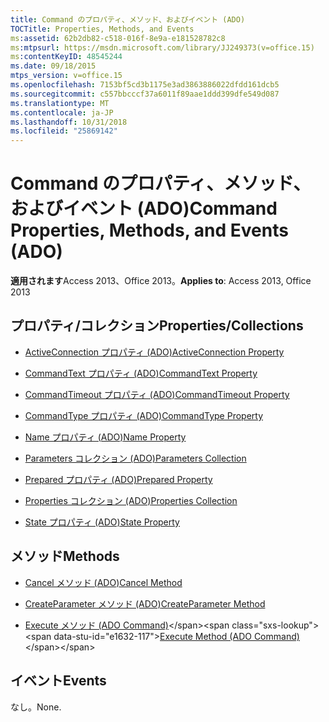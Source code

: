 ```yaml
---
title: Command のプロパティ、メソッド、およびイベント (ADO)
TOCTitle: Properties, Methods, and Events
ms:assetid: 62b2db82-c518-016f-8e9a-e181528782c8
ms:mtpsurl: https://msdn.microsoft.com/library/JJ249373(v=office.15)
ms:contentKeyID: 48545244
ms.date: 09/18/2015
mtps_version: v=office.15
ms.openlocfilehash: 7153bf5cd3b1175e3ad3863886022dfdd161dcb5
ms.sourcegitcommit: c557bbcccf37a6011f89aae1ddd399dfe549d087
ms.translationtype: MT
ms.contentlocale: ja-JP
ms.lasthandoff: 10/31/2018
ms.locfileid: "25869142"
---
```

# <a name="command-properties-methods-and-events-ado"></a><span data-ttu-id="e1632-102">Command のプロパティ、メソッド、およびイベント (ADO)</span><span class="sxs-lookup"><span data-stu-id="e1632-102">Command Properties, Methods, and Events (ADO)</span></span>


<span data-ttu-id="e1632-103">**適用されます**Access 2013、Office 2013。</span><span class="sxs-lookup"><span data-stu-id="e1632-103">**Applies to**: Access 2013, Office 2013</span></span>

## <a name="propertiescollections"></a><span data-ttu-id="e1632-104">プロパティ/コレクション</span><span class="sxs-lookup"><span data-stu-id="e1632-104">Properties/Collections</span></span>

- [<span data-ttu-id="e1632-105">ActiveConnection プロパティ (ADO)</span><span class="sxs-lookup"><span data-stu-id="e1632-105">ActiveConnection Property</span></span>](activeconnection-property-ado.md)

- [<span data-ttu-id="e1632-106">CommandText プロパティ (ADO)</span><span class="sxs-lookup"><span data-stu-id="e1632-106">CommandText Property</span></span>](commandtext-property-ado.md)

- [<span data-ttu-id="e1632-107">CommandTimeout プロパティ (ADO)</span><span class="sxs-lookup"><span data-stu-id="e1632-107">CommandTimeout Property</span></span>](commandtimeout-property-ado.md)

- [<span data-ttu-id="e1632-108">CommandType プロパティ (ADO)</span><span class="sxs-lookup"><span data-stu-id="e1632-108">CommandType Property</span></span>](commandtype-property-ado.md)

- [<span data-ttu-id="e1632-109">Name プロパティ (ADO)</span><span class="sxs-lookup"><span data-stu-id="e1632-109">Name Property</span></span>](name-property-ado.md)

- [<span data-ttu-id="e1632-110">Parameters コレクション (ADO)</span><span class="sxs-lookup"><span data-stu-id="e1632-110">Parameters Collection</span></span>](parameters-collection-ado.md)

- [<span data-ttu-id="e1632-111">Prepared プロパティ (ADO)</span><span class="sxs-lookup"><span data-stu-id="e1632-111">Prepared Property</span></span>](prepared-property-ado.md)

- [<span data-ttu-id="e1632-112">Properties コレクション (ADO)</span><span class="sxs-lookup"><span data-stu-id="e1632-112">Properties Collection</span></span>](properties-collection-ado.md)

- [<span data-ttu-id="e1632-113">State プロパティ (ADO)</span><span class="sxs-lookup"><span data-stu-id="e1632-113">State Property</span></span>](state-property-ado.md)

## <a name="methods"></a><span data-ttu-id="e1632-114">メソッド</span><span class="sxs-lookup"><span data-stu-id="e1632-114">Methods</span></span>

- [<span data-ttu-id="e1632-115">Cancel メソッド (ADO)</span><span class="sxs-lookup"><span data-stu-id="e1632-115">Cancel Method</span></span>](cancel-method-ado.md)

- [<span data-ttu-id="e1632-116">CreateParameter メソッド (ADO)</span><span class="sxs-lookup"><span data-stu-id="e1632-116">CreateParameter Method</span></span>](createparameter-method-ado.md)

- <span data-ttu-id="e1632-117">[Execute メソッド (ADO Command)](https://msdn.microsoft.com/library/jj248785\(v=office.15\))</span><span class="sxs-lookup"><span data-stu-id="e1632-117">[Execute Method (ADO Command)](https://msdn.microsoft.com/library/jj248785\(v=office.15\))</span></span>

## <a name="events"></a><span data-ttu-id="e1632-118">イベント</span><span class="sxs-lookup"><span data-stu-id="e1632-118">Events</span></span>

<span data-ttu-id="e1632-119">なし。</span><span class="sxs-lookup"><span data-stu-id="e1632-119">None.</span></span>

